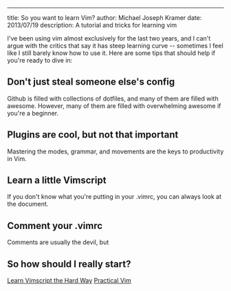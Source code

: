 ---
title: So you want to learn Vim?
author: Michael Joseph Kramer
date: 2013/07/19
description: A tutorial and tricks for learning vim

I've been using vim almost exclusively for the last two years, and I can't argue with the critics that say it has steep learning curve -- sometimes I feel like I still barely know how to use it. Here are some tips that should help if you're ready to dive in:

## Don't just steal someone else's config
Github is filled with collections of dotfiles, and many of them are filled with awesome. However, many of them are filled with overwhelming awesome if you're a beginner.

## Plugins are cool, but not that important

Mastering the modes, grammar, and movements are the keys to productivity in Vim.

## Learn a little Vimscript
If you don't know what you're putting in your .vimrc, you can always look at the document.

## Comment your .vimrc
Comments are usually the devil, but 

## So how should I really start?
[Learn Vimscript the Hard Way][1]
[Practical Vim][2]

[1]: http://learnvimscriptthehardway.stevelosh.com/ "Learn Vimscript the Hard Way"
[2]: http://pragprog.com/book/dnvim/practical-vim/ "Practical Vim"

